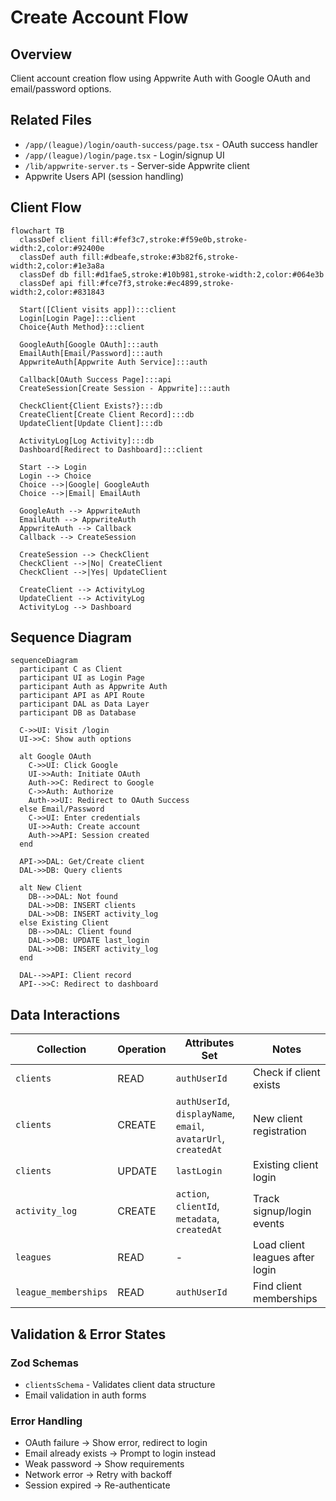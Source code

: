 # Create Account Flow

## Overview
Client account creation flow using Appwrite Auth with Google OAuth and email/password options.

## Related Files
- `/app/(league)/login/oauth-success/page.tsx` - OAuth success handler
- `/app/(league)/login/page.tsx` - Login/signup UI
- `/lib/appwrite-server.ts` - Server-side Appwrite client
- Appwrite Users API (session handling)

## Client Flow
```mermaid
flowchart TB
  classDef client fill:#fef3c7,stroke:#f59e0b,stroke-width:2,color:#92400e
  classDef auth fill:#dbeafe,stroke:#3b82f6,stroke-width:2,color:#1e3a8a
  classDef db fill:#d1fae5,stroke:#10b981,stroke-width:2,color:#064e3b
  classDef api fill:#fce7f3,stroke:#ec4899,stroke-width:2,color:#831843
  
  Start([Client visits app]):::client
  Login[Login Page]:::client
  Choice{Auth Method}:::client
  
  GoogleAuth[Google OAuth]:::auth
  EmailAuth[Email/Password]:::auth
  AppwriteAuth[Appwrite Auth Service]:::auth
  
  Callback[OAuth Success Page]:::api
  CreateSession[Create Session - Appwrite]:::auth
  
  CheckClient{Client Exists?}:::db
  CreateClient[Create Client Record]:::db
  UpdateClient[Update Client]:::db
  
  ActivityLog[Log Activity]:::db
  Dashboard[Redirect to Dashboard]:::client
  
  Start --> Login
  Login --> Choice
  Choice -->|Google| GoogleAuth
  Choice -->|Email| EmailAuth
  
  GoogleAuth --> AppwriteAuth
  EmailAuth --> AppwriteAuth
  AppwriteAuth --> Callback
  Callback --> CreateSession
  
  CreateSession --> CheckClient
  CheckClient -->|No| CreateClient
  CheckClient -->|Yes| UpdateClient
  
  CreateClient --> ActivityLog
  UpdateClient --> ActivityLog
  ActivityLog --> Dashboard
```

## Sequence Diagram
```mermaid
sequenceDiagram
  participant C as Client
  participant UI as Login Page
  participant Auth as Appwrite Auth
  participant API as API Route
  participant DAL as Data Layer
  participant DB as Database
  
  C->>UI: Visit /login
  UI->>C: Show auth options
  
  alt Google OAuth
    C->>UI: Click Google
    UI->>Auth: Initiate OAuth
    Auth->>C: Redirect to Google
    C->>Auth: Authorize
    Auth->>UI: Redirect to OAuth Success
  else Email/Password
    C->>UI: Enter credentials
    UI->>Auth: Create account
    Auth->>API: Session created
  end
  
  API->>DAL: Get/Create client
  DAL->>DB: Query clients
  
  alt New Client
    DB-->>DAL: Not found
    DAL->>DB: INSERT clients
    DAL->>DB: INSERT activity_log
  else Existing Client
    DB-->>DAL: Client found
    DAL->>DB: UPDATE last_login
    DAL->>DB: INSERT activity_log
  end
  
  DAL-->>API: Client record
  API-->>C: Redirect to dashboard
```

## Data Interactions

| Collection | Operation | Attributes Set | Notes |
|------------|-----------|----------------|-------|
| `clients` | READ | `authUserId` | Check if client exists |
| `clients` | CREATE | `authUserId`, `displayName`, `email`, `avatarUrl`, `createdAt` | New client registration |
| `clients` | UPDATE | `lastLogin` | Existing client login |
| `activity_log` | CREATE | `action`, `clientId`, `metadata`, `createdAt` | Track signup/login events |
| `leagues` | READ | - | Load client leagues after login |
| `league_memberships` | READ | `authUserId` | Find client memberships |

## Validation & Error States

### Zod Schemas
- `clientsSchema` - Validates client data structure
- Email validation in auth forms

### Error Handling
- OAuth failure → Show error, redirect to login
- Email already exists → Prompt to login instead
- Weak password → Show requirements
- Network error → Retry with backoff
- Session expired → Re-authenticate
